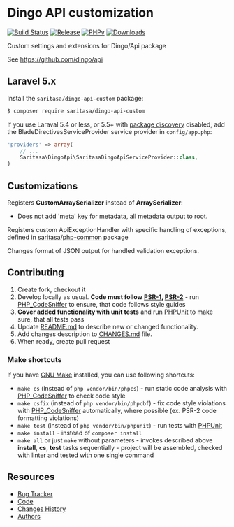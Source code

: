 # Dingo API customization

[![Build Status](https://travis-ci.org/Saritasa/php-dingo-api-custom.svg?branch=master)](https://travis-ci.org/Saritasa/php-dingo-api-custom)
[![Release](https://img.shields.io/github/release/saritasa/php-dingo-api-custom.svg)](https://github.com/Saritasa/php-dingo-api-custom/releases)
[![PHPv](https://img.shields.io/packagist/php-v/saritasa/dingo-api-custom.svg)](http://www.php.net)
[![Downloads](https://img.shields.io/packagist/dt/saritasa/dingo-api-custom.svg)](https://packagist.org/packages/saritasa/dingo-api-custom)

Custom settings and extensions for Dingo/Api package

See https://github.com/dingo/api


## Laravel 5.x

Install the ```saritasa/dingo-api-custom``` package:

```bash
$ composer require saritasa/dingo-api-custom
```

If you use Laraval 5.4 or less,
or 5.5+ with [package discovery](https://laravel.com/docs/5.5/packages#package-discovery) disabled,
add the BladeDirectivesServiceProvider service provider in ``config/app.php``:

```php
'providers' => array(
    // ...
    Saritasa\DingoApi\SaritasaDingoApiServiceProvider::class,
)
```

## Customizations

Registers **CustomArraySerializer** instead of **ArraySerializer**:

* Does not add 'meta' key for metadata, all metadata output to root.

Registers custom ApiExceptionHandler with specific handling of
exceptions, defined in [saritasa/php-common](https://github.com/Saritasa/php-common) package

Changes format of JSON output for handled validation exceptions.


## Contributing

1. Create fork, checkout it
2. Develop locally as usual. **Code must follow [PSR-1](http://www.php-fig.org/psr/psr-1/), [PSR-2](http://www.php-fig.org/psr/psr-2/)** -
    run [PHP_CodeSniffer](https://github.com/squizlabs/PHP_CodeSniffer) to ensure, that code follows style guides
3. **Cover added functionality with unit tests** and run [PHPUnit](https://phpunit.de/) to make sure, that all tests pass
4. Update [README.md](README.md) to describe new or changed functionality.
5. Add changes description to [CHANGES.md](CHANGES.md) file.
6. When ready, create pull request

### Make shortcuts

If you have [GNU Make](https://www.gnu.org/software/make/) installed, you can use following shortcuts:

* ```make cs``` (instead of ```php vendor/bin/phpcs```) -
    run static code analysis with [PHP_CodeSniffer](https://github.com/squizlabs/PHP_CodeSniffer)
    to check code style
* ```make csfix``` (instead of ```php vendor/bin/phpcbf```) -
    fix code style violations with [PHP_CodeSniffer](https://github.com/squizlabs/PHP_CodeSniffer)
    automatically, where possible (ex. PSR-2 code formatting violations)
* ```make test``` (instead of ```php vendor/bin/phpunit```) -
    run tests with [PHPUnit](https://phpunit.de/)
* ```make install``` - instead of ```composer install```
* ```make all``` or just ```make``` without parameters -
    invokes described above **install**, **cs**, **test** tasks sequentially -
    project will be assembled, checked with linter and tested with one single command

## Resources

* [Bug Tracker](http://github.com/saritasa/php-dingo-api-custom/issues)
* [Code](http://github.com/saritasa/php-dingo-api-custom)
* [Changes History](CHANGES.md)
* [Authors](http://github.com/saritasa/php-dingo-api-custom/contributors)
